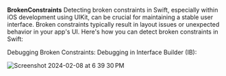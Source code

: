 **BrokenConstraints**
Detecting broken constraints in Swift, especially within iOS development using UIKit, can be crucial for maintaining a stable user interface. Broken constraints typically result in layout issues or unexpected behavior in your app's UI. Here's how you can detect broken constraints in Swift:

Debugging Broken Constraints:
Debugging in Interface Builder (IB):

![Screenshot 2024-02-08 at 6 39 30 PM](https://github.com/cizodevahm/BrokenConstraints/assets/93611338/db0a4c29-5fe9-4aa9-9341-640ddfbd9bbe)
